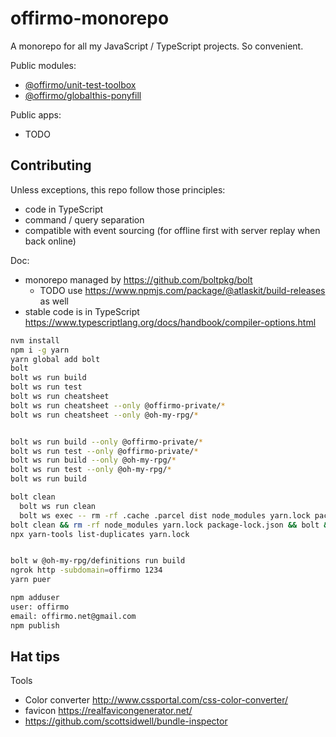 # offirmo-monorepo

A monorepo for all my JavaScript / TypeScript projects. So convenient.

Public modules:
* [@offirmo/unit-test-toolbox](https://www.npmjs.com/package/@offirmo/unit-test-toolbox)
* [@offirmo/globalthis-ponyfill](https://www.npmjs.com/package/@offirmo/globalthis-ponyfill)

Public apps:
* TODO


## Contributing

Unless exceptions, this repo follow those principles:
- code in TypeScript
- command / query separation
- compatible with event sourcing (for offline first with server replay when back online)


Doc:
* monorepo managed by https://github.com/boltpkg/bolt
  * TODO use https://www.npmjs.com/package/@atlaskit/build-releases as well
* stable code is in TypeScript https://www.typescriptlang.org/docs/handbook/compiler-options.html


```bash
nvm install
npm i -g yarn
yarn global add bolt
bolt
bolt ws run build
bolt ws run test
bolt ws run cheatsheet
bolt ws run cheatsheet --only @offirmo-private/*
bolt ws run cheatsheet --only @oh-my-rpg/*


bolt ws run build --only @offirmo-private/*
bolt ws run test --only @offirmo-private/*
bolt ws run build --only @oh-my-rpg/*
bolt ws run test --only @oh-my-rpg/*
bolt ws run build

bolt clean
  bolt ws run clean
  bolt ws exec -- rm -rf .cache .parcel dist node_modules yarn.lock package-lock.json yarn-error.log
bolt clean && rm -rf node_modules yarn.lock package-lock.json && bolt && yarn outdated && bolt build
npx yarn-tools list-duplicates yarn.lock


bolt w @oh-my-rpg/definitions run build
ngrok http -subdomain=offirmo 1234
yarn puer

npm adduser
user: offirmo
email: offirmo.net@gmail.com
npm publish
```


## Hat tips

Tools
- Color converter http://www.cssportal.com/css-color-converter/
- favicon https://realfavicongenerator.net/
- https://github.com/scottsidwell/bundle-inspector

